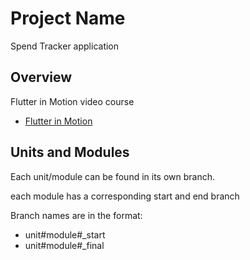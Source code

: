 # Project Name

Spend Tracker application

## Overview

Flutter in Motion video course

-   [Flutter in Motion](https://www.manning.com/livevideo/flutter-in-motion)

## Units and Modules

Each unit/module can be found in its own branch.

each module has a corresponding start and end branch

Branch names are in the format:

-   unit#module#\_start
-   unit#module#\_final
